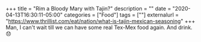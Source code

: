 +++
title = "Rim a Bloody Mary with Tajin?"
description = ""
date = "2020-04-13T16:30:11-05:00"
categories = ["Food"]
tags = [""]
externalurl = "https://www.thrillist.com/eat/nation/what-is-tajin-mexican-seasoning"
+++
Man, I can't wait till we can have some real Tex-Mex food again. And drink. 😞